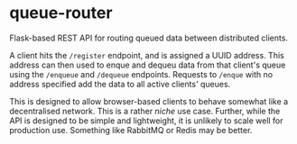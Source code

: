 # queue-router
Flask-based REST API for routing queued data between distributed clients.

A client hits the `/register` endpoint, and is assigned a UUID address. This address can then used to enque and dequeu data from that client's queue using the `/enqueue` and `/dequeue` endpoints. Requests to `/enque` with no address specified add the data to all active clients' queues.

This is designed to allow browser-based clients to behave somewhat like a decentralised network. This is a rather _niche_ use case. Further, while the API is designed to be simple and lightweight, it is unlikely to scale well for production use. Something like RabbitMQ or Redis may be better.
